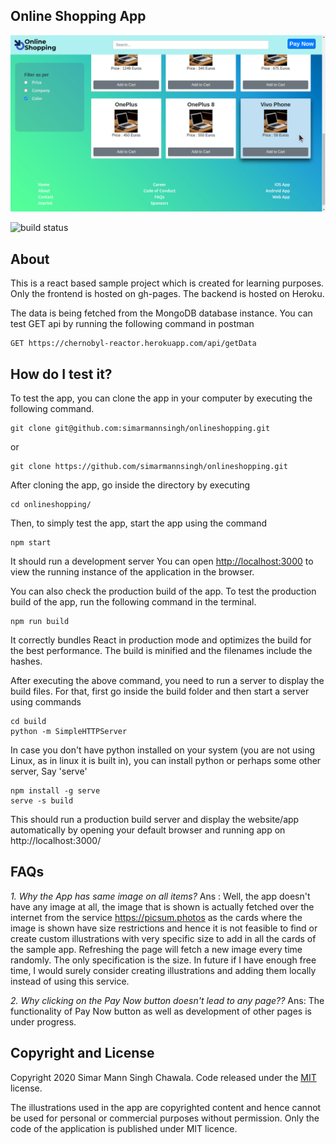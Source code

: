 ## Online Shopping App

![App Preview](https://github.com/simarmannsingh/onlineshopping/blob/master/preview.png "Preview generated as on 2nd Aug 2020")

![build status](https://api.travis-ci.org/simarmannsingh/onlineshopping.svg?branch=master)

## About

This is a react based sample project which is created for learning purposes. Only the frontend is hosted on gh-pages. The backend is hosted on Heroku.

The data is being fetched from the MongoDB database instance. You can test GET api by running the following command in postman

    GET https://chernobyl-reactor.herokuapp.com/api/getData


## How do I test it?

To test the app, you can clone the app in your computer by executing the following command.

    git clone git@github.com:simarmannsingh/onlineshopping.git

or

    git clone https://github.com/simarmannsingh/onlineshopping.git

After cloning the app, go inside the directory by executing

    cd onlineshopping/

Then, to simply test the app, start the app using the command

    npm start

It should run a development server
You can open [http://localhost:3000](http://localhost:3000) to view the running instance of the application in the browser.

You can also check the production build of the app. To test the production build of the app, run the following command in the terminal.

    npm run build

It correctly bundles React in production mode and optimizes the build for the best performance.
The build is minified and the filenames include the hashes.

After executing the above command, you need to run a server to display the build files. For that, first go inside the build folder and then start a server using commands

    cd build
    python -m SimpleHTTPServer

In case you don't have python installed on your system (you are not using Linux, as in linux it is built in), you can install python or perhaps some other server, Say 'serve'

    npm install -g serve
    serve -s build

This should run a production build server and display the website/app automatically by opening your default browser and running app on http://localhost:3000/

## FAQs

_1. Why the App has same image on all items?_
Ans : Well, the app doesn't have any image at all, the image that is shown is actually fetched over the internet from the service https://picsum.photos as the cards where the image is shown have size restrictions and hence it is not feasible to find or create custom illustrations with very specific size to add in all the cards of the sample app. Refreshing the page will fetch a new image every time randomly. The only specification is the size. In future if I have enough free time, I would surely consider creating illustrations and adding them locally instead of using this service.

_2. Why clicking on the Pay Now button doesn't lead to any page??_
Ans: The functionality of Pay Now button as well as development of other pages is under progress.

## Copyright and License

Copyright 2020 Simar Mann Singh Chawala. Code released under the [MIT](https://github.com/simarmannsingh/onlineshopping/blob/master/LICENSE) license.

The illustrations used in the app are copyrighted content and hence cannot be used for personal or commercial purposes without permission. Only the code of the application is published under MIT licence.
